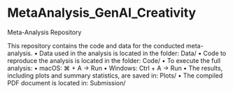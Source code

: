 # MetaAnalysis_GenAI_Creativity
Meta-Analysis Repository

This repository contains the code and data for the conducted meta-analysis.
	•	Data used in the analysis is located in the folder: Data/
	•	Code to reproduce the analysis is located in the folder: Code/
	•	To execute the full analysis:
  	•	macOS: ⌘ + A → Run
  	•	Windows: Ctrl + A → Run
	•	The results, including plots and summary statistics, are saved in: Plots/
	•	The compiled PDF document is located in: Submission/
